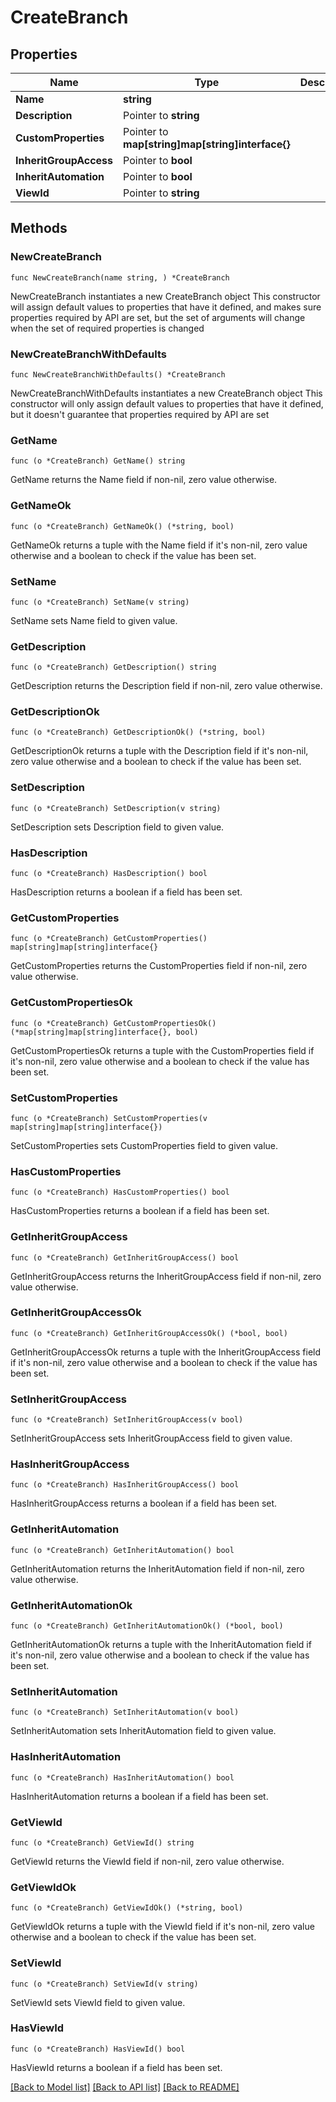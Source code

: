 # CreateBranch

## Properties

Name | Type | Description | Notes
------------ | ------------- | ------------- | -------------
**Name** | **string** |  | 
**Description** | Pointer to **string** |  | [optional] 
**CustomProperties** | Pointer to **map[string]map[string]interface{}** |  | [optional] 
**InheritGroupAccess** | Pointer to **bool** |  | [optional] 
**InheritAutomation** | Pointer to **bool** |  | [optional] 
**ViewId** | Pointer to **string** |  | [optional] 

## Methods

### NewCreateBranch

`func NewCreateBranch(name string, ) *CreateBranch`

NewCreateBranch instantiates a new CreateBranch object
This constructor will assign default values to properties that have it defined,
and makes sure properties required by API are set, but the set of arguments
will change when the set of required properties is changed

### NewCreateBranchWithDefaults

`func NewCreateBranchWithDefaults() *CreateBranch`

NewCreateBranchWithDefaults instantiates a new CreateBranch object
This constructor will only assign default values to properties that have it defined,
but it doesn't guarantee that properties required by API are set

### GetName

`func (o *CreateBranch) GetName() string`

GetName returns the Name field if non-nil, zero value otherwise.

### GetNameOk

`func (o *CreateBranch) GetNameOk() (*string, bool)`

GetNameOk returns a tuple with the Name field if it's non-nil, zero value otherwise
and a boolean to check if the value has been set.

### SetName

`func (o *CreateBranch) SetName(v string)`

SetName sets Name field to given value.


### GetDescription

`func (o *CreateBranch) GetDescription() string`

GetDescription returns the Description field if non-nil, zero value otherwise.

### GetDescriptionOk

`func (o *CreateBranch) GetDescriptionOk() (*string, bool)`

GetDescriptionOk returns a tuple with the Description field if it's non-nil, zero value otherwise
and a boolean to check if the value has been set.

### SetDescription

`func (o *CreateBranch) SetDescription(v string)`

SetDescription sets Description field to given value.

### HasDescription

`func (o *CreateBranch) HasDescription() bool`

HasDescription returns a boolean if a field has been set.

### GetCustomProperties

`func (o *CreateBranch) GetCustomProperties() map[string]map[string]interface{}`

GetCustomProperties returns the CustomProperties field if non-nil, zero value otherwise.

### GetCustomPropertiesOk

`func (o *CreateBranch) GetCustomPropertiesOk() (*map[string]map[string]interface{}, bool)`

GetCustomPropertiesOk returns a tuple with the CustomProperties field if it's non-nil, zero value otherwise
and a boolean to check if the value has been set.

### SetCustomProperties

`func (o *CreateBranch) SetCustomProperties(v map[string]map[string]interface{})`

SetCustomProperties sets CustomProperties field to given value.

### HasCustomProperties

`func (o *CreateBranch) HasCustomProperties() bool`

HasCustomProperties returns a boolean if a field has been set.

### GetInheritGroupAccess

`func (o *CreateBranch) GetInheritGroupAccess() bool`

GetInheritGroupAccess returns the InheritGroupAccess field if non-nil, zero value otherwise.

### GetInheritGroupAccessOk

`func (o *CreateBranch) GetInheritGroupAccessOk() (*bool, bool)`

GetInheritGroupAccessOk returns a tuple with the InheritGroupAccess field if it's non-nil, zero value otherwise
and a boolean to check if the value has been set.

### SetInheritGroupAccess

`func (o *CreateBranch) SetInheritGroupAccess(v bool)`

SetInheritGroupAccess sets InheritGroupAccess field to given value.

### HasInheritGroupAccess

`func (o *CreateBranch) HasInheritGroupAccess() bool`

HasInheritGroupAccess returns a boolean if a field has been set.

### GetInheritAutomation

`func (o *CreateBranch) GetInheritAutomation() bool`

GetInheritAutomation returns the InheritAutomation field if non-nil, zero value otherwise.

### GetInheritAutomationOk

`func (o *CreateBranch) GetInheritAutomationOk() (*bool, bool)`

GetInheritAutomationOk returns a tuple with the InheritAutomation field if it's non-nil, zero value otherwise
and a boolean to check if the value has been set.

### SetInheritAutomation

`func (o *CreateBranch) SetInheritAutomation(v bool)`

SetInheritAutomation sets InheritAutomation field to given value.

### HasInheritAutomation

`func (o *CreateBranch) HasInheritAutomation() bool`

HasInheritAutomation returns a boolean if a field has been set.

### GetViewId

`func (o *CreateBranch) GetViewId() string`

GetViewId returns the ViewId field if non-nil, zero value otherwise.

### GetViewIdOk

`func (o *CreateBranch) GetViewIdOk() (*string, bool)`

GetViewIdOk returns a tuple with the ViewId field if it's non-nil, zero value otherwise
and a boolean to check if the value has been set.

### SetViewId

`func (o *CreateBranch) SetViewId(v string)`

SetViewId sets ViewId field to given value.

### HasViewId

`func (o *CreateBranch) HasViewId() bool`

HasViewId returns a boolean if a field has been set.


[[Back to Model list]](../README.md#documentation-for-models) [[Back to API list]](../README.md#documentation-for-api-endpoints) [[Back to README]](../README.md)


